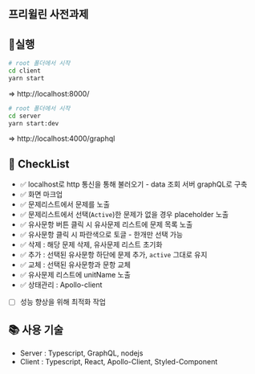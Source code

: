 ## 프리윌린 사전과제

## 🎈실행

```bash
# root 폴더에서 시작
cd client
yarn start

```

=> http://localhost:8000/

```bash
# root 폴더에서 시작
cd server
yarn start:dev

```

=> http://localhost:4000/graphql

## 🥎 CheckList

- ✅ localhost로 http 통신을 통해 불러오기 - data 조회 서버 graphQL로 구축
- ✅ 화면 마크업
- ✅ 문제리스트에서 문제를 노출
- ✅ 문제리스트에서 선택(`Active`)한 문제가 없을 경우 placeholder 노출
- ✅ 유사문항 버튼 클릭 시 유사문제 리스트에 문제 목록 노출
- ✅ 유사문항 클릭 시 파란색으로 토글 - 한개만 선택 가능
- ✅ 삭제 : 해당 문제 삭제, 유사문제 리스트 초기화
- ✅ 추가 : 선택된 유사문항 하단에 문제 추가, `active` 그대로 유지
- ✅ 교체 : 선택된 유사문항과 문항 교체
- ✅ 유사문제 리스트에 unitName 노출
- ✅ 상태관리 : Apollo-client

- [ ] 성능 향상을 위해 최적화 작업

## 📚 사용 기술

- Server : Typescript, GraphQL, nodejs
- Client : Typescript, React, Apollo-Client, Styled-Component
